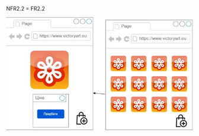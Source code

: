 NFR2.2 = FR2.2

![img](/SoftwareRequirements/1.4-FuncNonFuncRequirements/1.4.4-NFRUserInterfaceOUTPUT/NFR2.2.jpg)
